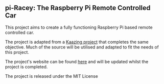 pi-Racey: The Raspberry Pi Remote Controlled Car
-------------------------------------------------

This project aims to create a fully functioning Raspberry Pi based remote controlled car.

The project is adapted from a [Kaazing project](http://blog.kaazing.com/2013/04/01/remote-controlling-a-car-over-the-web-ingredients-smartphone-websocket-and-raspberry-pi/) that completes the same objective. Much of the source will be utilised and adapted to fit the needs of this project.

The project's website can be found [here](http://ed-george.github.io/piRacey/) and will be updated whilst the project is completed.

The project is released under the MIT License
